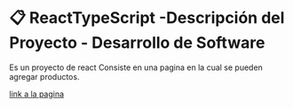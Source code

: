 <h1> 📋 ReactTypeScript -Descripción del Proyecto - Desarrollo de Software</h1>


Es un proyecto de react
Consiste en una pagina en la cual se pueden agregar productos.


<a href="https://react-type-script-1ko6-bpalombas-projects.vercel.app/" > link a la pagina <a/>
